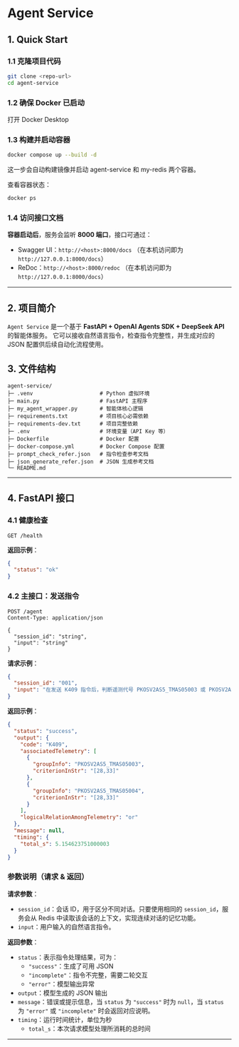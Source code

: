 # Agent Service

## 1. Quick Start

### 1.1 克隆项目代码

```bash
git clone <repo-url>
cd agent-service
```

### 1.2 确保 Docker 已启动
打开 Docker Desktop

### 1.3 构建并启动容器

```bash
docker compose up --build -d
```
这一步会自动构建镜像并启动 agent-service 和 my-redis 两个容器。

查看容器状态：
```bash
docker ps
```

### 1.4 访问接口文档

**容器启动后**，服务会监听 **8000 端口**，接口可通过：

   * Swagger UI：`http://<host>:8000/docs` （在本机访问即为`http://127.0.0.1:8000/docs`）
   * ReDoc：`http://<host>:8000/redoc` （在本机访问即为`http://127.0.0.1:8000/docs`）


---

## 2. 项目简介

`Agent Service` 是一个基于 **FastAPI + OpenAI Agents SDK + DeepSeek API** 的智能体服务。
它可以接收自然语言指令，检查指令完整性，并生成对应的 JSON 配置供后续自动化流程使用。


## 3. 文件结构

```
agent-service/
├─ .venv                     # Python 虚拟环境
├─ main.py                   # FastAPI 主程序
├─ my_agent_wrapper.py       # 智能体核心逻辑
├─ requirements.txt          # 项目核心必需依赖
├─ requirements-dev.txt      # 项目完整依赖
├─ .env                      # 环境变量（API Key 等）
├─ Dockerfile                # Docker 配置
├─ docker-compose.yml        # Docker Compose 配置
├─ prompt_check_refer.json   # 指令检查参考文档
├─ json_generate_refer.json  # JSON 生成参考文档
└─ README.md
```


---

## 4. FastAPI 接口

### 4.1 健康检查

```http
GET /health
```

**返回示例**：

```json
{
  "status": "ok"
}
```

### 4.2 主接口：发送指令

```http
POST /agent
Content-Type: application/json

{
  "session_id": "string",
  "input": "string"
}
```

**请求示例**：

```json
{
  "session_id": "001",
  "input": "在发送 K409 指令后，判断遥测代号 PKOSV2AS5_TMAS05003 或 PKOSV2AS5_TMAS05004 的遥测数据，只要其中一个在 28 到 33 之间即可。"
}
```

**返回示例**：

```json
{
  "status": "success",
  "output": {
    "code": "K409",
    "associatedTelemetry": [
      {
        "groupInfo": "PKOSV2AS5_TMAS05003",
        "criterionInStr": "[28,33]"
      },
      {
        "groupInfo": "PKOSV2AS5_TMAS05004",
        "criterionInStr": "[28,33]"
      }
    ],
    "logicalRelationAmongTelemetry": "or"
  },
  "message": null,
  "timing": {
    "total_s": 5.154623751000003
  }
}
```

### **参数说明（请求 & 返回）**

**请求参数**：  
- `session_id`：会话 ID，用于区分不同对话。只要使用相同的 `session_id`，服务会从 Redis 中读取该会话的上下文，实现连续对话的记忆功能。  
- `input`：用户输入的自然语言指令。  

**返回参数**：  
- `status`：表示指令处理结果，可为：  
  - `"success"`：生成了可用 JSON  
  - `"incomplete"`：指令不完整，需要二轮交互  
  - `"error"`：模型输出异常  
- `output`：模型生成的 JSON 输出 
- `message`：错误或提示信息，当 `status` 为 `"success"` 时为 `null`，当 `status` 为 `"error"` 或 `"incomplete"` 时会返回对应说明。
- `timing`：运行时间统计，单位为秒  
  - `total_s`：本次请求模型处理所消耗的总时间

  
---


